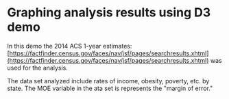 # Graphing analysis results using D3 demo

In this demo the 2014 ACS 1-year estimates: [https://factfinder.census.gov/faces/nav/jsf/pages/searchresults.xhtml](https://factfinder.census.gov/faces/nav/jsf/pages/searchresults.xhtml) was used for the analysis.

The data set analyzed include rates of income, obesity, poverty, etc. by state. The MOE variable in the ata set is represents the "margin of error."